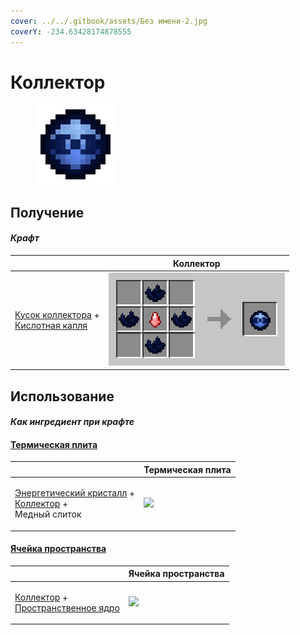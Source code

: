 ```yaml
---
cover: ../../.gitbook/assets/Без имени-2.jpg
coverY: -234.63428174878555
---
```


# Коллектор

<figure><img src="../../.gitbook/assets/collector_128.png" alt=""><figcaption></figcaption></figure>

## Получение

#### _Крафт_

|                                                                                                         |  Коллектор                               |
| ------------------------------------------------------------------------------------------------------- | ---------------------------------------- |
| <p><a href="collector_fragments.md">Кусок коллектора</a> +<br><a href="acid.md">Кислотная капля</a></p> | ![](../../.gitbook/assets/collector.png) |

## Использование

#### _Как ингредиент при крафте_

#### [Термическая плита](thermoelectric_plate.md)

|                                                                                                                             |  Термическая плита                                   |
| --------------------------------------------------------------------------------------------------------------------------- | ---------------------------------------------------- |
| <p><a href="energy_crystal.md">Энергетический кристалл</a> +<br><a href="collector.md">Коллектор</a> +<br>Медный слиток</p> | ![](../../.gitbook/assets/thermoelectric\_plate.png) |

#### [Ячейка пространства](dislocator_advanced.md)

|                                                                                                        |  Ячейка пространства                                |
| ------------------------------------------------------------------------------------------------------ | --------------------------------------------------- |
| <p><a href="collector.md">Коллектор</a> +<br><a href="spawner_seeker.md">Пространственное ядро</a></p> | ![](../../.gitbook/assets/dislocator\_advanced.png) |

